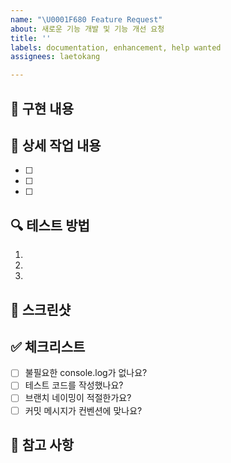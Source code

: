 ```yaml
---
name: "\U0001F680 Feature Request"
about: 새로운 기능 개발 및 기능 개선 요청
title: ''
labels: documentation, enhancement, help wanted
assignees: laetokang

---
```


## 🎯 구현 내용
<!-- 작업한 내용을 명확하게 설명해주세요 -->

## 📝 상세 작업 내용
<!-- 주요 변경사항을 불렛포인트로 적어주세요 -->
- [ ] 
- [ ] 
- [ ] 

## 🔍 테스트 방법
<!-- 테스트 방법을 단계별로 설명해주세요 -->
1. 
2. 
3. 

## 📸 스크린샷
<!-- UI 변경사항이 있다면 스크린샷을 첨부해주세요 -->

## ✅ 체크리스트
- [ ] 불필요한 console.log가 없나요?
- [ ] 테스트 코드를 작성했나요?
- [ ] 브랜치 네이밍이 적절한가요?
- [ ] 커밋 메시지가 컨벤션에 맞나요?

## 🤔 참고 사항
<!-- 리뷰어가 알아야 할 내용이 있다면 적어주세요 -->

